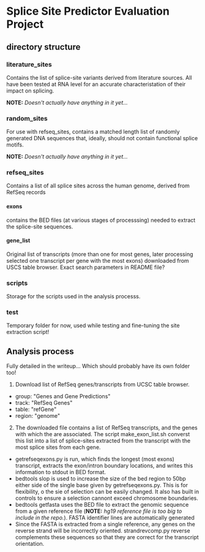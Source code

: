 # Splice Site Predictor Evaluation Project

## directory structure

### literature_sites
Contains the list of splice-site variants derived from literature sources. All have been tested at RNA level for an accurate characteristation of their impact on splicing.

**NOTE:** *Doesn't actually have anything in it yet...*

### random_sites
For use with refseq_sites, contains a matched length list of randomly generated DNA sequences that, ideally, should not contain functional splice motifs.

**NOTE:** *Doesn't actually have anything in it yet...*

### refseq_sites
Contains a list of all splice sites across the human genome, derived from RefSeq records 

#### exons
contains the BED files (at various stages of processsing) needed to extract the splice-site sequences.

#### gene_list
Original list of transcripts (more than one for most genes, later processing selected one transcript per gene with the most exons) downloaded from USCS table browser.
Exact search parameters in README file?

### scripts
Storage for the scripts used in the analysis processs.

### test
Temporary folder for now, used while testing and fine-tuning the site extraction script!

## Analysis process
Fully detailed in the writeup... Which should probably have its own folder too!

1. Download list of RefSeq genes/transcripts from UCSC table browser.
 * group: "Genes and Gene Predictions"
 * track: "RefSeq Genes"
 * table: "refGene"
 * region: "genome"
2. The downloaded file contains a list of RefSeq transcripts, and the genes with which the are associated. The script make_exon_list.sh converst this list into a list of splice-sites extracted from the transcript with the most splice sites from each gene.
 * getrefseqexons.py is run, which finds the longest (most exons) transcript, extracts the exon/intron boundary locations, and writes this information to stdout in BED format.
 * bedtools slop is used to increase the size of the bed region to 50bp either side of the single base given by getrefseqexons.py. This is for flexibility, o the sie of selection can be easily changed. It also has built in controls to ensure a selection cannont exceed chromosome boundaries.
 * bedtools getfasta uses the BED file to extract the genomic sequence from a given reference file (**NOTE:** *hg19 reference file is too big to include in the repo.*). FASTA identifier lines are automatically generated
 * Since the FASTA is extracted from a single reference, any genes on the reverse strand will be incorrectly oriented. strandrevcomp.py reverse complements these sequences so that they are correct for the transcript orientation.
